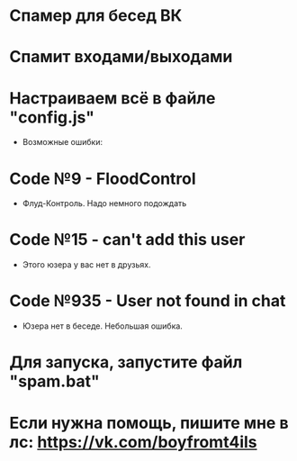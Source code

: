 # Спамер для бесед ВК
# Спамит входами/выходами


# Настраиваем всё в файле "config.js"


* Возможные ошибки:
# Code №9 - FloodControl
* Флуд-Контроль. Надо немного подождать
# Code №15 - can't add this user
* Этого юзера у вас нет в друзьях.
# Code №935 - User not found in chat
* Юзера нет в беседе. Небольшая ошибка.

# Для запуска, запустите файл "spam.bat"

# Если нужна помощь, пишите мне в лс: https://vk.com/boyfromt4ils